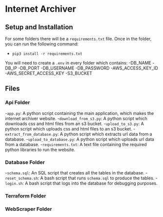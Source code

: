# Internet Archiver
## Setup and Installation
For some folders there will be a `requirements.txt` file. Once in the folder, you can run the following command:
- `pip3 install -r requirements.txt`

You will need to create a `.env` in every folder which contains:
-DB_NAME
-DB_IP
-DB_PORT
-DB_USERNAME
-DB_PASSWORD
-AWS_ACCESS_KEY_ID
-AWS_SECRET_ACCESS_KEY
-S3_BUCKET

## Files
### Api Folder
-`app.py`: A python script containing the main application, which makes the internet archiver website.
-`download_from_s3.py`: A python script which downloads css and html files from an s3 bucket.
-`upload_to_s3.py`: A python script which uploads css and html files to an s3 bucket.
-`extract_from_database.py`: A python script which extracts url data from a database.
-`upload_to_database.py`: A python script which uploads url data from a database.
-`requirements.txt`: A text file containing the required python libraries to run the website.

### Database Folder
-`schema.sql`: An SQL script that creates all the tables in the database.
-`reset_schema.sh`: A bash script that runs `schema.sql` to produce the tables.
-`login.sh`: A bash script that logs into the database for debugging purposes.

### Terraform Folder


### WebScraper Folder